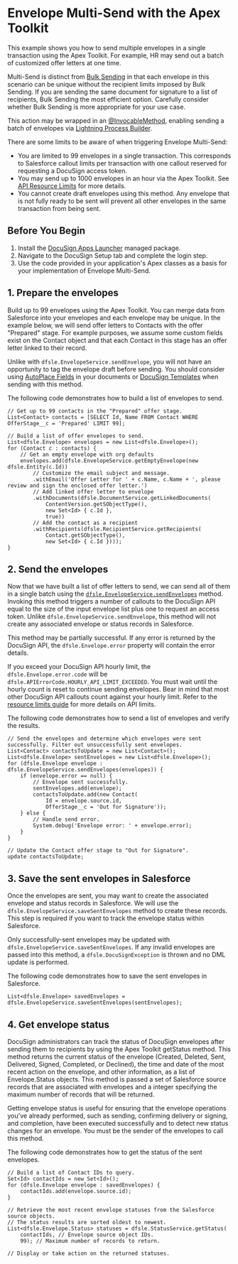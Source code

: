 # Envelope Multi-Send with the Apex Toolkit
This example shows you how to send multiple envelopes in a single transaction using the Apex Toolkit. For example, HR may send out a batch of customized offer letters at one time. 

Multi-Send is distinct from [Bulk Sending](../salesforce-bulk-send) in that each envelope in this scenario can be unique without the recipient limits imposed by Bulk Sending. If you are sending the same document for signature to a list of recipients, Bulk Sending the most efficient option. Carefully consider whether Bulk Sending is more appropriate for your use case. 

This action may be wrapped in an [@InvocableMethod](https://developer.salesforce.com/docs/atlas.en-us.apexcode.meta/apexcode/apex_classes_annotation_InvocableMethod.htm), enabling sending a batch of envelopes via [Lightning Process Builder](https://help.salesforce.com/articleView?id=process_overview.htm&type=5).

There are some limits to be aware of when triggering Envelope Multi-Send:
* You are limited to 99 envelopes in a single transaction. This corresponds to Salesforce callout limits per transaction with one callout reserved for requesting a DocuSign access token.
* You may send up to 1000 envelopes in an hour via the Apex Toolkit. See [API Resource Limits](/esign-rest-api/v2/guides/resource-limits) for more details.
* You cannot create draft envelopes using this method. Any envelope that is not fully ready to be sent will prevent all other envelopes in the same transaction from being sent.

## Before You Begin
1. Install the [DocuSign Apps Launcher](https://appexchange.salesforce.com/appxListingDetail?listingId=a0N3A00000FK9gtUAD) managed package.
1. Navigate to the DocuSign Setup tab and complete the login step.
1. Use the code provided in your application's Apex classes as a basis for your implementation of Envelope Multi-Send.

## 1. Prepare the envelopes
Build up to 99 envelopes using the Apex Toolkit. You can merge data from Salesforce into your envelopes and each envelope may be unique. In the example below, we will send offer letters to Contacts with the offer "Prepared" stage. For example purposes, we assume some custom fields exist on the Contact object and that each Contact in this stage has an offer letter linked to their record.

Unlike with `dfsle.EnvelopeService.sendEnvelope`, you will not have an opportunity to tag the envelope draft before sending. You should consider using [AutoPlace Fields](https://support.docusign.com/en/guides/dfs-admin-guide-automatic-anchor-text-and-tags) in your documents or [DocuSign Templates](https://support.docusign.com/guides/ndse-user-guide-working-with-templates) when sending with this method.

The following code demonstrates how to build a list of envelopes to send. 

```Apex
// Get up to 99 contacts in the "Prepared" offer stage.
List<Contact> contacts = [SELECT Id, Name FROM Contact WHERE OfferStage__c = 'Prepared' LIMIT 99];

// Build a list of offer envelopes to send.
List<dfsle.Envelope> envelopes = new List<dfsle.Envelope>();
for (Contact c : contacts) {
    // Get an empty envelope with org defaults
    envelopes.add(dfsle.EnvelopeService.getEmptyEnvelope(new dfsle.Entity(c.Id))
        // Customize the email subject and message.
        .withEmail('Offer Letter for ' + c.Name, c.Name + ', please review and sign the enclosed offer letter.')
        // Add linked offer letter to envelope
        .withDocuments(dfsle.DocumentService.getLinkedDocuments(
            ContentVersion.getSObjectType(),
            new Set<Id> { c.Id },
            true))
        // Add the contact as a recipient
        .withRecipients(dfsle.RecipientService.getRecipients(
            Contact.getSObjectType(), 
            new Set<Id> { c.Id })));
}
````

## 2. Send the envelopes
Now that we have built a list of offer letters to send, we can send all of them in a single batch using the [`dfsle.EnvelopeService.sendEnvelopes`](/salesforce/apex-toolkit-reference/envelopeservice.html) method. Invoking this method triggers a number of callouts to the DocuSign API equal to the size of the input envelope list plus one to request an access token. Unlike `dfsle.EnvelopeService.sendEnvelope`, this method will not create any associated envelope or status records in Salesforce.

This method may be partially successful. If any error is returned by the DocuSign API, the `dfsle.Envelope.error` property will contain the error details.

If you exceed your DocuSign API hourly limit, the `dfsle.Envelope.error.code` will be `dfsle.APIErrorCode.HOURLY_API_LIMIT_EXCEEDED`. You must wait until the hourly count is reset to continue sending envelopes. Bear in mind that most other DocuSign API callouts count against your hourly limit. Refer to the [resource limits guide](/esign-rest-api/guides/resource-limits) for more details on API limits.

The following code demonstrates how to send a list of envelopes and verify the results.

```Apex
// Send the envelopes and determine which envelopes were sent successfully. Filter out unsuccessfully sent envelopes.
List<Contact> contactsToUpdate = new List<Contact>();
List<dfsle.Envelope> sentEnvelopes = new List<dfsle.Envelope>();
for (dfsle.Envelope envelope : dfsle.EnvelopeService.sendEnvelopes(envelopes)) {
    if (envelope.error == null) {
        // Envelope sent successfully.
        sentEnvelopes.add(envelope);
        contactsToUpdate.add(new Contact(
            Id = envelope.source.id,
            OfferStage__c = 'Out for Signature'));
    } else {
        // Handle send error.
        System.debug('Envelope error: ' + envelope.error);
    }      
}

// Update the Contact offer stage to "Out for Signature".
update contactsToUpdate;
```

## 3. Save the sent envelopes in Salesforce
Once the envelopes are sent, you may want to create the associated envelope and status records in Salesforce. We will use the `dfsle.EnvelopeService.saveSentEnvelopes` method to create these records. This step is required if you want to track the envelope status within Salesforce.

Only successfully-sent envelopes may be updated with `dfsle.EnvelopeService.saveSentEnvelopes`. If any invalid envelopes are passed into this method, a `dfsle.DocuSignException` is thrown and no DML update is performed.

The following code demonstrates how to save the sent envelopes in Salesforce.

```Apex
List<dfsle.Envelope> savedEnvelopes = dfsle.EnvelopeService.saveSentEnvelopes(sentEnvelopes);
```

## 4. Get envelope status 
DocuSign administrators can track the status of DocuSign envelopes after sending them to recipients by using the Apex Toolkit getStatus method. This method returns the current status of the envelope (Created, Deleted, Sent, Delivered, Signed, Completed, or Declined), the time and date of the most recent action on the envelope, and other information, as a list of Envelope.Status objects. This method is passed a set of Salesforce source records that are associated with envelopes and a integer specifying the maximum number of records that will be returned.

Getting envelope status is useful for ensuring that the envelope operations you've already performed, such as sending, confirming delivery or signing, and completion, have been executed successfully and to detect new status changes for an envelope. You must be the sender of the envelopes to call this method.

The following code demonstrates how to get the status of the sent envelopes.

```Apex
// Build a list of Contact IDs to query.
Set<Id> contactIds = new Set<Id>();
for (dfsle.Envelope envelope : savedEnvelopes) {
    contactIds.add(envelope.source.id);
}

// Retrieve the most recent envelope statuses from the Salesforce source objects.
// The status results are sorted oldest to newest.
List<dfsle.Envelope.Status> statuses = dfsle.StatusService.getStatus(
    contactIds, // Envelope source object IDs. 
    99); // Maximum number of records to return.

// Display or take action on the returned statuses.
```
